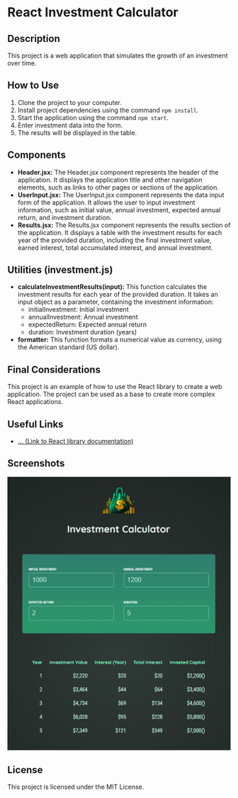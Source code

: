 # React Investment Calculator

## Description

This project is a web application that simulates the growth of an investment over time.

## How to Use

1. Clone the project to your computer.
2. Install project dependencies using the command `npm install`.
3. Start the application using the command `npm start`.
4. Enter investment data into the form.
5. The results will be displayed in the table.

## Components

- **Header.jsx:** 
  The Header.jsx component represents the header of the application.
  It displays the application title and other navigation elements, such as links to other pages or sections of the application.
- **UserInput.jsx:**
  The UserInput.jsx component represents the data input form of the application.
  It allows the user to input investment information, such as initial value, annual investment, expected annual return, and investment duration.
- **Results.jsx:**
  The Results.jsx component represents the results section of the application.
  It displays a table with the investment results for each year of the provided duration, including the final investment value, earned interest, total accumulated interest, and annual investment.

## Utilities (investment.js)

- **calculateInvestmentResults(input):** 
  This function calculates the investment results for each year of the provided duration.
  It takes an input object as a parameter, containing the investment information:
  - initialInvestment: Initial investment
  - annualInvestment: Annual investment
  - expectedReturn: Expected annual return
  - duration: Investment duration (years)
- **formatter:** 
  This function formats a numerical value as currency, using the American standard (US dollar).

## Final Considerations

This project is an example of how to use the React library to create a web application. The project can be used as a base to create more complex React applications.

## Useful Links

- [... (Link to React library documentation)](https://legacy.reactjs.org/docs/getting-started.html)

## Screenshots

![App](src/assets/example.png)

## License

This project is licensed under the MIT License.
